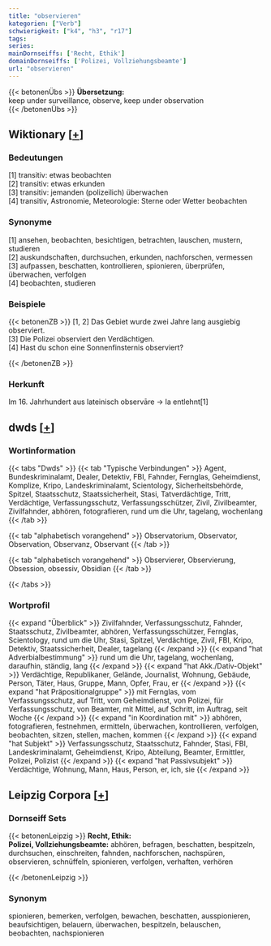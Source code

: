 ```yaml
---
title: "observieren"
kategorien: ["Verb"]
schwierigkeit: ["k4", "h3", "r17"]
tags:
series:
mainDornseiffs: ['Recht, Ethik']
domainDornseiffs: ['Polizei, Vollziehungsbeamte']
url: "observieren"
---
```


{{< betonenÜbs >}}
**Übersetzung:**  
keep under surveillance, observe, keep under observation  
{{< /betonenÜbs >}}

## Wiktionary [[+](https://de.wiktionary.org/wiki/observieren)]

### Bedeutungen
[1] transitiv: etwas beobachten  
[2] transitiv: etwas erkunden  
[3] transitiv: jemanden (polizeilich) überwachen  
[4] transitiv, Astronomie, Meteorologie: Sterne oder Wetter beobachten  

### Synonyme
[1] ansehen, beobachten, besichtigen, betrachten, lauschen, mustern, studieren  
[2] auskundschaften, durchsuchen, erkunden, nachforschen, vermessen  
[3] aufpassen, beschatten, kontrollieren, spionieren, überprüfen, überwachen, verfolgen  
[4] beobachten, studieren  

### Beispiele
{{< betonenZB >}}
[1, 2] Das Gebiet wurde zwei Jahre lang ausgiebig observiert.  
[3] Die Polizei observiert den Verdächtigen.  
[4] Hast du schon eine Sonnenfinsternis observiert?  

{{< /betonenZB >}}
### Herkunft
Im 16. Jahrhundert aus lateinisch observāre → la entlehnt[1]  



## dwds [[+](https://www.dwds.de/wb/observieren)]

### Wortinformation
{{< tabs "Dwds" >}}
{{< tab "Typische Verbindungen" >}}
Agent, Bundeskriminalamt, Dealer, Detektiv, FBI, Fahnder, Fernglas, Geheimdienst, Komplize, Kripo, Landeskriminalamt, Scientology, Sicherheitsbehörde, Spitzel, Staatsschutz, Staatssicherheit, Stasi, Tatverdächtige, Tritt, Verdächtige, Verfassungsschutz, Verfassungsschützer, Zivil, Zivilbeamter, Zivilfahnder, abhören, fotografieren, rund um die Uhr, tagelang, wochenlang
{{< /tab >}}

{{< tab "alphabetisch vorangehend" >}}
Observatorium, Observator, Observation, Observanz, Observant
{{< /tab >}}

{{< tab "alphabetisch vorangehend" >}}
Observierer, Observierung, Obsession, obsessiv, Obsidian
{{< /tab >}}

{{< /tabs >}}

### Wortprofil
{{< expand "Überblick" >}} Zivilfahnder, Verfassungsschutz, Fahnder, Staatsschutz, Zivilbeamter, abhören, Verfassungsschützer, Fernglas, Scientology, rund um die Uhr, Stasi, Spitzel, Verdächtige, Zivil, FBI, Kripo, Detektiv, Staatssicherheit, Dealer, tagelang {{< /expand >}}
{{< expand "hat Adverbialbestimmung" >}} rund um die Uhr, tagelang, wochenlang, daraufhin, ständig, lang {{< /expand >}}
{{< expand "hat Akk./Dativ-Objekt" >}} Verdächtige, Republikaner, Gelände, Journalist, Wohnung, Gebäude, Person, Täter, Haus, Gruppe, Mann, Opfer, Frau, er {{< /expand >}}
{{< expand "hat Präpositionalgruppe" >}} mit Fernglas, vom Verfassungsschutz, auf Tritt, vom Geheimdienst, von Polizei, für Verfassungsschutz, von Beamter, mit Mittel, auf Schritt, im Auftrag, seit Woche {{< /expand >}}
{{< expand "in Koordination mit" >}} abhören, fotografieren, festnehmen, ermitteln, überwachen, kontrollieren, verfolgen, beobachten, sitzen, stellen, machen, kommen {{< /expand >}}
{{< expand "hat Subjekt" >}} Verfassungsschutz, Staatsschutz, Fahnder, Stasi, FBI, Landeskriminalamt, Geheimdienst, Kripo, Abteilung, Beamter, Ermittler, Polizei, Polizist {{< /expand >}}
{{< expand "hat Passivsubjekt" >}} Verdächtige, Wohnung, Mann, Haus, Person, er, ich, sie {{< /expand >}}

## Leipzig Corpora [[+](https://corpora.uni-leipzig.de/en/res?word=observieren&corpusId=deu_newscrawl-public_2018)]

### Dornseiff Sets
{{< betonenLeipzig >}}
**Recht, Ethik:**  
**Polizei, Vollziehungsbeamte:** abhören, befragen, beschatten, bespitzeln, durchsuchen, einschreiten, fahnden, nachforschen, nachspüren, observieren, schnüffeln, spionieren, verfolgen, verhaften, verhören  

{{< /betonenLeipzig >}}

### Synonym
spionieren, bemerken, verfolgen, bewachen, beschatten, ausspionieren, beaufsichtigen, belauern, überwachen, bespitzeln, belauschen, beobachten, nachspionieren

